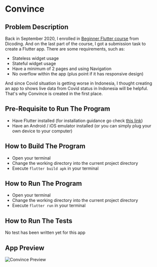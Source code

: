 # Convince

## Problem Description

Back in September 2020, I enrolled in [Beginner Flutter course](https://www.dicoding.com/academies/159) from Dicoding. And on the last part of the course, I got a submission task to create a Flutter app. There are some requirements, such as:
- Stateless widget usage
- Stateful widget usage
- Have a minimum of 2 pages and using Navigation
- No overflow within the app (plus point if it has responsive design)

And since Covid situation is getting worse in Indonesia, I thought creating an app to shows live data from Covid status in Indonesia will be helpful. That's why Convince is created in the first place.

## Pre-Requisite to Run The Program

- Have Flutter installed (for installation guidance go check [this link](https://flutter.dev/docs/get-started/install))
- Have an Android / iOS emulator installed (or you can simply plug your own device to your computer)

## How to Build The Program

- Open your terminal
- Change the working directory into the current project directory
- Execute `flutter build apk` in your terminal

## How to Run The Program

- Open your terminal
- Change the working directory into the current project directory
- Execute `flutter run` in your terminal

## How to Run The Tests

No test has been written yet for this app

## App Preview

![Convince Preview](https://user-images.githubusercontent.com/46013258/135278848-28d29b7f-bd1d-494f-b9fb-670130325bdf.png)
